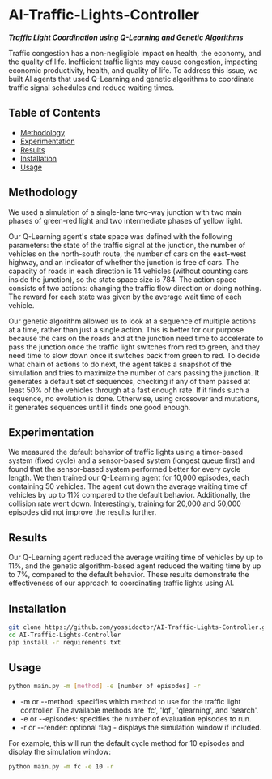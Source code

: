 # AI-Traffic-Lights-Controller

***Traffic Light Coordination using Q-Learning and Genetic Algorithms***

Traffic congestion has a non-negligible impact on health, the economy, and the quality of life. Inefficient traffic lights may cause congestion, impacting economic productivity, health, and quality of life. To address this issue, we built AI agents that used Q-Learning and genetic algorithms to coordinate traffic signal schedules and reduce waiting times.

## Table of Contents

- [Methodology](#Methodology)
- [Experimentation](#Experimentation)
- [Results](#Results)
- [Installation](#Installation)
- [Usage](#Usage)

## Methodology

We used a simulation of a single-lane two-way junction with two main phases of green-red light and two intermediate phases of yellow light. 

Our Q-Learning agent's state space was defined with the following parameters: the state of the traffic signal at the junction, the number of vehicles on the north-south route, the number of cars on the east-west highway, and an indicator of whether the junction is free of cars. The capacity of roads in each direction is 14 vehicles (without counting cars inside the junction), so the state space size is 784. The action space consists of two actions: changing the traffic flow direction or doing nothing.
The reward for each state was given by the average wait time of each vehicle.

Our genetic algorithm allowed us to look at a sequence of multiple actions at a time, rather than just a single action. This is better for our purpose because the cars on the roads and at the junction need time to accelerate to pass the junction once the traffic light switches from red to green, and they need time to slow down once it switches back from green to red. To decide what chain of actions to do next, the agent takes a snapshot of the simulation and tries to maximize the number of cars passing the junction. It generates a default set of sequences, checking if any of them passed at least 50% of the vehicles through at a fast enough rate. If it finds such a sequence, no evolution is done. Otherwise, using crossover and mutations, it generates sequences until it finds one good enough.

## Experimentation

We measured the default behavior of traffic lights using a timer-based system (fixed cycle) and a sensor-based system (longest queue first) and found that the sensor-based system performed better for every cycle length. We then trained our Q-Learning agent for 10,000 episodes, each containing 50 vehicles. The agent cut down the average waiting time of vehicles by up to 11% compared to the default behavior. Additionally, the collision rate went down. Interestingly, training for 20,000 and 50,000 episodes did not improve the results further.

## Results

Our Q-Learning agent reduced the average waiting time of vehicles by up to 11%, and the genetic algorithm-based agent reduced the waiting time by up to 7%, compared to the default behavior. These results demonstrate the effectiveness of our approach to coordinating traffic lights using AI.

## Installation

```bash
git clone https://github.com/yossidoctor/AI-Traffic-Lights-Controller.git
cd AI-Traffic-Lights-Controller
pip install -r requirements.txt
```


## Usage

```bash
python main.py -m [method] -e [number of episodes] -r
```

- -m or --method: specifies which method to use for the traffic light controller. The available methods are 'fc', 'lqf', 'qlearning', and 'search'.
- -e or --episodes: specifies the number of evaluation episodes to run.
- -r or --render: optional flag - displays the simulation window if included.
    
    
For example, this will run the default cycle method for 10 episodes and display the simulation window:
```bash
python main.py -m fc -e 10 -r
```
